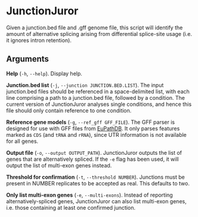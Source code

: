 JunctionJuror
=============
Given a junction.bed file and .gff genome file, this script will identify the
amount of alternative splicing arising from differential splice-site usage (i.e.
it ignores intron retention).

Arguments
---------
**Help** (`-h`, `--help`). Display help.

**Junction.bed list** (`-j`, `--junction JUNCTION.BED.LIST`). The input junction.bed
files should be referenced in a space-delimited list, with each line comprising
a path to a junction.bed file, followed by a condition. The current version of
JunctionJuror analyses single conditions, and hence this file should only
contain reference to one condition.

**Reference gene models** (`-g`, `--ref_gff GFF_FILE`). The GFF parser is designed
for use with GFF files from [EuPathDB](http://eupathdb.org). It only parses
features marked as `CDS` (and `tRNA` and `rRNA`), since UTR information is not
available for all genes.

**Output file** (`-o`, `--output OUTPUT_PATH`). JunctionJuror outputs the list of
genes that are alternatively spliced. If the `-e` flag has been used, it will
output the list of multi-exon genes instead. 

**Threshold for confirmation** (`-t`, `--threshold NUMBER`). Junctions must be
present in NUMBER replicates to be accepted as real. This defaults to two.

**Only list multi-exon genes** (`-e`, `--multi-exons`). Instead of reporting
alternatively-spliced genes, JunctionJuror can also list multi-exon genes, i.e.
those containing at least one confirmed junction.
